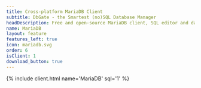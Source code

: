 ```yaml
---
title: Cross-platform MariaDB Client
subtitle: DbGate - the Smartest (no)SQL Database Manager
headDescription: Free and open-source MariaDB client, SQL editor and database manager. Desktop app in Linux, Windows, MacOS and web app in Docker.
name: MariaDB
layout: feature
features_left: true
icon: mariadb.svg
order: 6
isClient: 1
download_button: true
---
```


{% include client.html name='MariaDB' sql='1' %}
